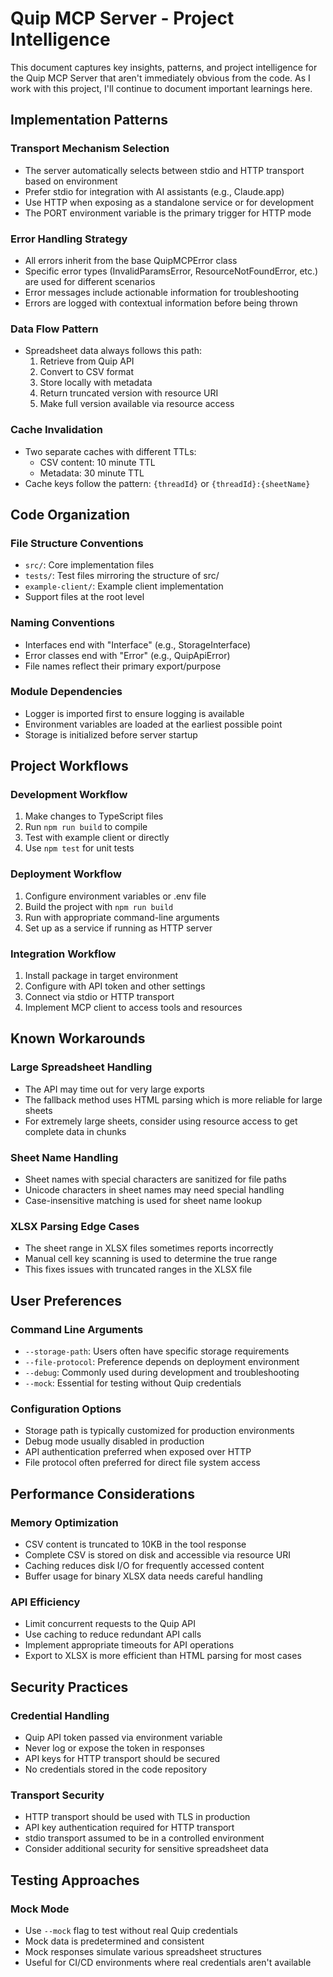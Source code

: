 # Quip MCP Server - Project Intelligence

This document captures key insights, patterns, and project intelligence for the Quip MCP Server that aren't immediately obvious from the code. As I work with this project, I'll continue to document important learnings here.

## Implementation Patterns

### Transport Mechanism Selection
- The server automatically selects between stdio and HTTP transport based on environment
- Prefer stdio for integration with AI assistants (e.g., Claude.app)
- Use HTTP when exposing as a standalone service or for development
- The PORT environment variable is the primary trigger for HTTP mode

### Error Handling Strategy
- All errors inherit from the base QuipMCPError class
- Specific error types (InvalidParamsError, ResourceNotFoundError, etc.) are used for different scenarios
- Error messages include actionable information for troubleshooting
- Errors are logged with contextual information before being thrown

### Data Flow Pattern
- Spreadsheet data always follows this path:
  1. Retrieve from Quip API
  2. Convert to CSV format
  3. Store locally with metadata
  4. Return truncated version with resource URI
  5. Make full version available via resource access

### Cache Invalidation
- Two separate caches with different TTLs:
  - CSV content: 10 minute TTL
  - Metadata: 30 minute TTL
- Cache keys follow the pattern: `{threadId}` or `{threadId}:{sheetName}`

## Code Organization

### File Structure Conventions
- `src/`: Core implementation files
- `tests/`: Test files mirroring the structure of src/
- `example-client/`: Example client implementation
- Support files at the root level

### Naming Conventions
- Interfaces end with "Interface" (e.g., StorageInterface)
- Error classes end with "Error" (e.g., QuipApiError)
- File names reflect their primary export/purpose

### Module Dependencies
- Logger is imported first to ensure logging is available
- Environment variables are loaded at the earliest possible point
- Storage is initialized before server startup

## Project Workflows

### Development Workflow
1. Make changes to TypeScript files
2. Run `npm run build` to compile
3. Test with example client or directly
4. Use `npm test` for unit tests

### Deployment Workflow
1. Configure environment variables or .env file
2. Build the project with `npm run build`
3. Run with appropriate command-line arguments
4. Set up as a service if running as HTTP server

### Integration Workflow
1. Install package in target environment
2. Configure with API token and other settings
3. Connect via stdio or HTTP transport
4. Implement MCP client to access tools and resources

## Known Workarounds

### Large Spreadsheet Handling
- The API may time out for very large exports
- The fallback method uses HTML parsing which is more reliable for large sheets
- For extremely large sheets, consider using resource access to get complete data in chunks

### Sheet Name Handling
- Sheet names with special characters are sanitized for file paths
- Unicode characters in sheet names may need special handling
- Case-insensitive matching is used for sheet name lookup

### XLSX Parsing Edge Cases
- The sheet range in XLSX files sometimes reports incorrectly
- Manual cell key scanning is used to determine the true range
- This fixes issues with truncated ranges in the XLSX file

## User Preferences

### Command Line Arguments
- `--storage-path`: Users often have specific storage requirements
- `--file-protocol`: Preference depends on deployment environment
- `--debug`: Commonly used during development and troubleshooting
- `--mock`: Essential for testing without Quip credentials

### Configuration Options
- Storage path is typically customized for production environments
- Debug mode usually disabled in production
- API authentication preferred when exposed over HTTP
- File protocol often preferred for direct file system access

## Performance Considerations

### Memory Optimization
- CSV content is truncated to 10KB in the tool response
- Complete CSV is stored on disk and accessible via resource URI
- Caching reduces disk I/O for frequently accessed content
- Buffer usage for binary XLSX data needs careful handling

### API Efficiency
- Limit concurrent requests to the Quip API
- Use caching to reduce redundant API calls
- Implement appropriate timeouts for API operations
- Export to XLSX is more efficient than HTML parsing for most cases

## Security Practices

### Credential Handling
- Quip API token passed via environment variable
- Never log or expose the token in responses
- API keys for HTTP transport should be secured
- No credentials stored in the code repository

### Transport Security
- HTTP transport should be used with TLS in production
- API key authentication required for HTTP transport
- stdio transport assumed to be in a controlled environment
- Consider additional security for sensitive spreadsheet data

## Testing Approaches

### Mock Mode
- Use `--mock` flag to test without real Quip credentials
- Mock data is predetermined and consistent
- Mock responses simulate various spreadsheet structures
- Useful for CI/CD environments where real credentials aren't available

